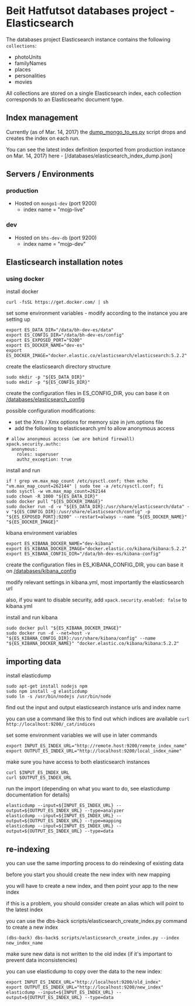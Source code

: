 # Beit Hatfutsot databases project - Elasticsearch

The databases project Elasticsearch instance contains the following `collections`:

* photoUnits
* familyNames
* places
* personalities
* movies

All collections are stored on a single Elasticsearch index, each collection corresponds to an Elasticsearhc document type.

## Index management

Currently (as of Mar. 14, 2017) the [dump_mongo_to_es.py](https://github.com/Beit-Hatfutsot/dbs-back/blob/dev/scripts/dump_mongo_to_es.py) script drops and creates the index on each run.

You can see the latest index definition (exported from production instance on Mar. 14, 2017) here - [/databases/elasticsearch_index_dump.json]

## Servers / Environments

### production

* Hosted on `mongo1-dev` (port 9200)
  * index name = "mojp-live"

### dev

* Hosted on `bhs-dev-db` (port 9200)
  * index name = "mojp-dev"

## Elasticsearch installation notes

### using docker

install docker

```
curl -fsSL https://get.docker.com/ | sh
```

set some environment variables - modify according to the instance you are setting up

```
export ES_DATA_DIR="/data/bh-dev-es/data"
export ES_CONFIG_DIR="/data/bh-dev-es/config"
export ES_EXPOSED_PORT="9200"
export ES_DOCKER_NAME="dev-es"
export ES_DOCKER_IMAGE="docker.elastic.co/elasticsearch/elasticsearch:5.2.2"
```

create the elasticsearch directory structure

```
sudo mkdir -p "${ES_DATA_DIR}"
sudo mkdir -p "${ES_CONFIG_DIR}"
```

create the configuration files in ES_CONFIG_DIR, you can base it on [/databases/elasticsearch_config](/databases/elasticsearch_config)

possible configuration modifications:

* set the Xms / Xmx options for memory size in jvm.options file
* add the following to elasticsearch.yml to allow anonymous access
```
# allow anonymous access (we are behind firewall)
xpack.security.authc:
  anonymous:
    roles: superuser
    authz_exception: true
```

install and run

```
if ! grep vm.max_map_count /etc/sysctl.conf; then echo "vm.max_map_count=262144" | sudo tee -a /etc/sysctl.conf; fi
sudo sysctl -w vm.max_map_count=262144
sudo chown -R 1000 "${ES_DATA_DIR}"
sudo docker pull "${ES_DOCKER_IMAGE}"
sudo docker run -d -v "${ES_DATA_DIR}:/usr/share/elasticsearch/data" -v "${ES_CONFIG_DIR}:/usr/share/elasticsearch/config" -p "${ES_EXPOSED_PORT}:9200" --restart=always --name "${ES_DOCKER_NAME}" "${ES_DOCKER_IMAGE}"
```

kibana environment variables

```
export ES_KIBANA_DOCKER_NAME="dev-kibana"
export ES_KIBANA_DOCKER_IMAGE="docker.elastic.co/kibana/kibana:5.2.2"
export ES_KIBANA_CONFIG_DIR="/data/bh-dev-es/kibana-config"
```

create the configuration files in ES_KIBANA_CONFIG_DIR, you can base it on [/databases/kibana_config](/databases/kibana_config)

modify relevant settings in kibana.yml, most importantly the elasticsearch url

also, if you want to disable security, add `xpack.security.enabled: false` to kibana.yml

install and run kibana

```
sudo docker pull "${ES_KIBANA_DOCKER_IMAGE}"
sudo docker run -d --net=host -v "${ES_KIBANA_CONFIG_DIR}:/usr/share/kibana/config" --name "${ES_KIBANA_DOCKER_NAME}" "docker.elastic.co/kibana/kibana:5.2.2"
```

## importing data

install elasticdump

```
sudo apt-get install nodejs npm
sudo npm install -g elasticdump
sudo ln -s /usr/bin/nodejs /usr/bin/node
```

find out the input and output elasticsearch instance urls and index name

you can use a command like this to find out which indices are available `curl http://localhost:9200/_cat/indices`

set some environment variables we will use in later commands

```
export INPUT_ES_INDEX_URL="http://remote.host:9200/remote_index_name"
export OUTPUT_ES_INDEX_URL="http://localhost:9200/local_index_name"
```

make sure you have access to both elasticsearch instances

```
curl $INPUT_ES_INDEX_URL
curl $OUTPUT_ES_INDEX_URL
```

run the import (depending on what you want to do, see elasticdump documentation for details)

```
elasticdump --input=${INPUT_ES_INDEX_URL} --output=${OUTPUT_ES_INDEX_URL} --type=analyzer
elasticdump --input=${INPUT_ES_INDEX_URL} --output=${OUTPUT_ES_INDEX_URL} --type=mapping
elasticdump --input=${INPUT_ES_INDEX_URL} --output=${OUTPUT_ES_INDEX_URL} --type=data
```

## re-indexing

you can use the same importing process to do reindexing of existing data

before you start you should create the new index with new mapping

you will have to create a new index, and then point your app to the new index

if this is a problem, you should consider create an alias which will point to the latest index

you can use the dbs-back scripts/elasticsearch_create_index.py command to create a new index

```
(dbs-back) dbs-back$ scripts/elasticsearch_create_index.py --index new_index_name
```

make sure new data is not written to the old index (if it's important to prevent data inconsistencies)

you can use elasticdump to copy over the data to the new index:

```
export INPUT_ES_INDEX_URL="http://localhost:9200/old_index"
export OUTPUT_ES_INDEX_URL="http://localhost:9200/new_index"
elasticdump --input=${INPUT_ES_INDEX_URL} --output=${OUTPUT_ES_INDEX_URL} --type=data
```
